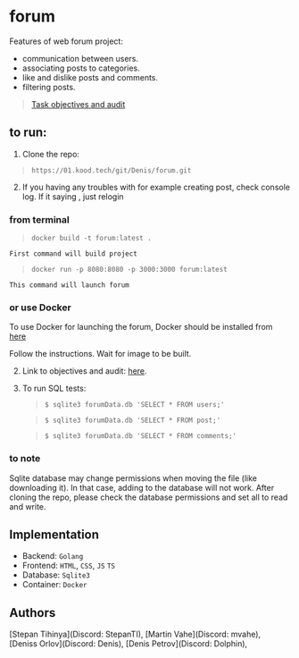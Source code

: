 # forum

Features of web forum project:

+ communication between users.
+ associating posts to categories.
+ like and dislike posts and comments.
+ filtering posts.

> [Task objectives and audit](https://github.com/01-edu/public/tree/master/subjects/forum)

## to run:
1. Clone the repo:
>`https://01.kood.tech/git/Denis/forum.git`

2. If you having any troubles with for example creating post, check console log. If it saying <Session token expired>, just relogin 

### from terminal

> `docker build -t forum:latest .`
    
    First command will build project

> `docker run -p 8080:8080 -p 3000:3000 forum:latest`

    This command will launch forum

### or use Docker

To use Docker for launching the forum, Docker should be installed from [here](https://docs.docker.com/get-docker/)

 Follow the instructions. Wait for image to be built. 

2. Link to objectives and audit: [here](https://github.com/01-edu/public/tree/master/subjects/forum).
 
3. To run SQL tests:

    > `$ sqlite3 forumData.db 'SELECT * FROM users;'`

    > `$ sqlite3 forumData.db 'SELECT * FROM post;' `

    > `$ sqlite3 forumData.db 'SELECT * FROM comments;'`

### to note

Sqlite database may change permissions when moving the file (like downloading it). In that case, adding to the database will not work. After cloning the repo, please check the database permissions and set all to read and write.

## Implementation
- Backend: `Golang`
- Frontend: `HTML`, `CSS`, `JS` `TS`
- Database: `Sqlite3`
- Container: `Docker`

## Authors

[Stepan Tihinya](Discord: StepanTI), 
[Martin Vahe](Discord: mvahe), 
[Deniss Orlov](Discord: Denis), 
[Denis Petrov](Discord: Dolphin), 
